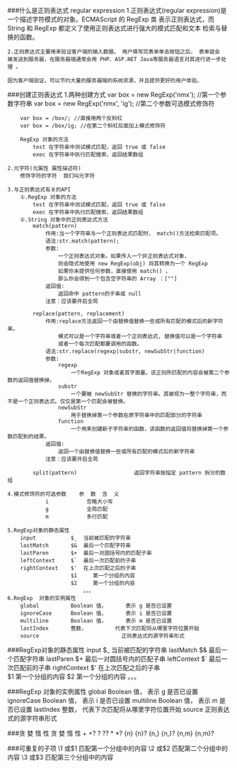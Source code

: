 ###什么是正则表达式 regular expression
	1.正则表达式(regular expression)是一个描述字符模式的对象。ECMAScript 的 RegExp 类
	表示正则表达式，而 String 和 RegExp 都定义了使用正则表达式进行强大的模式匹配和文本
	检索与替换的函数。
	
	2.正则表达式主要用来验证客户端的输入数据。 用户填写完表单单击按钮之后， 表单就会
	被发送到服务器，在服务器端通常会用 PHP、ASP.NET Java等服务器语言对其进行进一步处理 。
	
	因为客户端验证，可以节约大量的服务器端的系统资源，并且提供更好的用户体验。 
	
###创建正则表达式
	1.两种创建方式
		var box = new RegExp('nmx'); //第一个参数字符串
		var box = new RegExp('nmx', 'ig'); //第二个参数可选模式修饰符
		
		var box = /box/; //直接用两个反斜杠
		var box = /box/ig; //在第二个斜杠后面加上模式修饰符
	
		RegExp 对象的方法
			test 在字符串中测试模式匹配，返回 true 或 false 
			exec 在字符串中执行匹配搜索，返回结果数组
			
	2.元字符(元属性 属性描述符)
	    修饰字符的字符  我们叫元字符
	
    3.与正则表达式有关的API
        ①.RegExp 对象的方法
            test 在字符串中测试模式匹配，返回 true 或 false 
            exec 在字符串中执行匹配搜索，返回结果数组
        ②.String 对象中的正则表达式方法
            match(pattern) 						
                作用:当一个字符串与一个正则表达式匹配时， match()方法检索匹配项。
                语法:str.match(pattern);
                参数:
                    一个正则表达式对象。如果传入一个非正则表达式对象，
                    则会隐式地使用 new RegExp(obj) 将其转换为一个 RegExp
                    如果你未提供任何参数，直接使用 match() ，
                    那么你会得到一个包含空字符串的 Array ：[""] 
                返回值:
                    返回命中 pattern的子串或 null
                注意：应该要开启全局
                
            replace(pattern, replacement) 	
                作用:replace方法返回一个由替换值替换一些或所有匹配的模式后的新字符串。
                    模式可以是一个字符串或者一个正则表达式, 替换值可以是一个字符串
                    或者一个每次匹配都要调用的函数。
                语法:str.replace(regexp|substr, newSubStr|function)
                参数:
                    regexp 
                        一个RegExp 对象或者其字面量。该正则所匹配的内容会被第二个参数的返回值替换掉。
                    substr 
                        一个要被 newSubStr 替换的字符串。其被视为一整个字符串，而不是一个正则表达式。仅仅是第一个匹配会被替换。
                    newSubStr 
                        用于替换掉第一个参数在原字符串中的匹配部分的字符串
                    function 
                        一个用来创建新子字符串的函数，该函数的返回值将替换掉第一个参数匹配到的结果。
                返回值:
                    返回一个由替换值替换一些或所有匹配的模式后的新字符串
                注意：应该要开启全局
                
            split(pattern) 					返回字符串按指定 pattern 拆分的数组
	
	4.模式修饰符的可选参数	参  数  含  义
    			i 			 忽略大小写
    			g 			 全局匹配
    			m 			 多行匹配
    					
	5.RegExp对象的静态属性
		input 			$_ 	当前被匹配的字符串
		lastMatch 		$& 	最后一个匹配字符串
		lastParen 		$+ 	最后一对圆括号内的匹配子串
		leftContext 	$` 	最后一次匹配前的子串
		rightContext 	$' 	在上次匹配之后的子串	
						$1     第一个分组的内容
						$2     第一个分组的内容
					    	。。。
	6.RegExp  对象的实例属性
		global 			Boolean 值，		表示 g 是否已设置
		ignoreCase 		Boolean 值，		表示 i 是否已设置
		multiline 		Boolean 值，		表示 m 是否已设置
		lastIndex 		整数，			代表下次匹配将从哪里字符位置开始
		source 							正则表达式的源字符串形式
		
	
				
		
###RegExp对象的静态属性
	input 			$_ 	当前被匹配的字符串
	lastMatch 		$& 	最后一个匹配字符串
	lastParen 		$+ 	最后一对圆括号内的匹配子串
	leftContext 	$` 	最后一次匹配前的子串
	rightContext 	$' 	在上次匹配之后的子串	
					$1     第一个分组的内容
					$2     第一个分组的内容
				    	。。。
				    
###RegExp  对象的实例属性
	global 			Boolean 值，		表示 g 是否已设置
	ignoreCase 		Boolean 值，		表示 i 是否已设置
	multiline 		Boolean 值，		表示 m 是否已设置
	lastIndex 		整数，			代表下次匹配将从哪里字符位置开始
	source 							正则表达式的源字符串形式

###贪 婪 	惰 性
        贪 婪				        惰 性
	+ 					+?
	? 					??
	* 					*?
	{n} 				{n}?
	{n,} 				{n,}?
	{n,m} 				{n,m}?

###可重复的子项
	\1 或$1						   匹配第一个分组中的内容
	\2 或$2 						匹配第二个分组中的内容
	\3 或$3 						匹配第三个分组中的内容